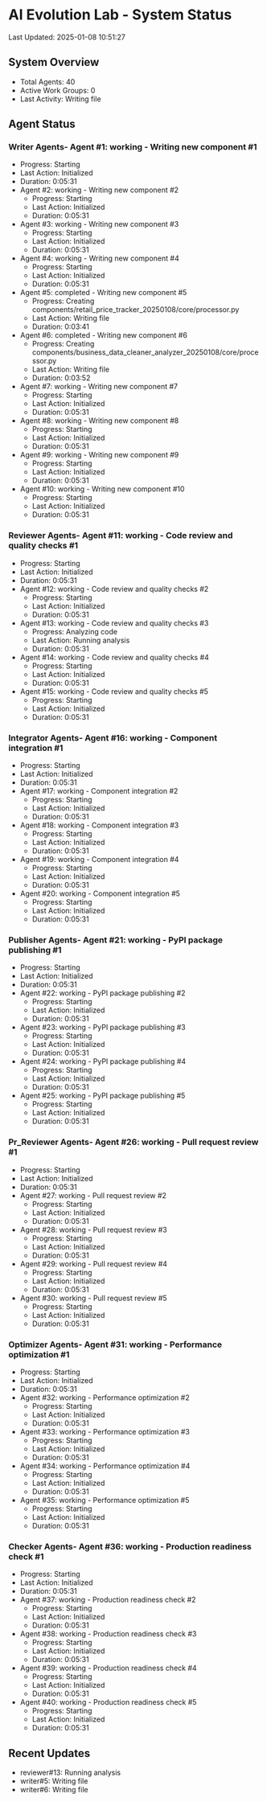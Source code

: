 # AI Evolution Lab - System Status
Last Updated: 2025-01-08 10:51:27

## System Overview
- Total Agents: 40
- Active Work Groups: 0
- Last Activity: Writing file

## Agent Status

### Writer Agents- Agent #1: working - Writing new component #1
  - Progress: Starting
  - Last Action: Initialized
  - Duration: 0:05:31
- Agent #2: working - Writing new component #2
  - Progress: Starting
  - Last Action: Initialized
  - Duration: 0:05:31
- Agent #3: working - Writing new component #3
  - Progress: Starting
  - Last Action: Initialized
  - Duration: 0:05:31
- Agent #4: working - Writing new component #4
  - Progress: Starting
  - Last Action: Initialized
  - Duration: 0:05:31
- Agent #5: completed - Writing new component #5
  - Progress: Creating components/retail_price_tracker_20250108/core/processor.py
  - Last Action: Writing file
  - Duration: 0:03:41
- Agent #6: completed - Writing new component #6
  - Progress: Creating components/business_data_cleaner_analyzer_20250108/core/processor.py
  - Last Action: Writing file
  - Duration: 0:03:52
- Agent #7: working - Writing new component #7
  - Progress: Starting
  - Last Action: Initialized
  - Duration: 0:05:31
- Agent #8: working - Writing new component #8
  - Progress: Starting
  - Last Action: Initialized
  - Duration: 0:05:31
- Agent #9: working - Writing new component #9
  - Progress: Starting
  - Last Action: Initialized
  - Duration: 0:05:31
- Agent #10: working - Writing new component #10
  - Progress: Starting
  - Last Action: Initialized
  - Duration: 0:05:31

### Reviewer Agents- Agent #11: working - Code review and quality checks #1
  - Progress: Starting
  - Last Action: Initialized
  - Duration: 0:05:31
- Agent #12: working - Code review and quality checks #2
  - Progress: Starting
  - Last Action: Initialized
  - Duration: 0:05:31
- Agent #13: working - Code review and quality checks #3
  - Progress: Analyzing code
  - Last Action: Running analysis
  - Duration: 0:05:31
- Agent #14: working - Code review and quality checks #4
  - Progress: Starting
  - Last Action: Initialized
  - Duration: 0:05:31
- Agent #15: working - Code review and quality checks #5
  - Progress: Starting
  - Last Action: Initialized
  - Duration: 0:05:31

### Integrator Agents- Agent #16: working - Component integration #1
  - Progress: Starting
  - Last Action: Initialized
  - Duration: 0:05:31
- Agent #17: working - Component integration #2
  - Progress: Starting
  - Last Action: Initialized
  - Duration: 0:05:31
- Agent #18: working - Component integration #3
  - Progress: Starting
  - Last Action: Initialized
  - Duration: 0:05:31
- Agent #19: working - Component integration #4
  - Progress: Starting
  - Last Action: Initialized
  - Duration: 0:05:31
- Agent #20: working - Component integration #5
  - Progress: Starting
  - Last Action: Initialized
  - Duration: 0:05:31

### Publisher Agents- Agent #21: working - PyPI package publishing #1
  - Progress: Starting
  - Last Action: Initialized
  - Duration: 0:05:31
- Agent #22: working - PyPI package publishing #2
  - Progress: Starting
  - Last Action: Initialized
  - Duration: 0:05:31
- Agent #23: working - PyPI package publishing #3
  - Progress: Starting
  - Last Action: Initialized
  - Duration: 0:05:31
- Agent #24: working - PyPI package publishing #4
  - Progress: Starting
  - Last Action: Initialized
  - Duration: 0:05:31
- Agent #25: working - PyPI package publishing #5
  - Progress: Starting
  - Last Action: Initialized
  - Duration: 0:05:31

### Pr_Reviewer Agents- Agent #26: working - Pull request review #1
  - Progress: Starting
  - Last Action: Initialized
  - Duration: 0:05:31
- Agent #27: working - Pull request review #2
  - Progress: Starting
  - Last Action: Initialized
  - Duration: 0:05:31
- Agent #28: working - Pull request review #3
  - Progress: Starting
  - Last Action: Initialized
  - Duration: 0:05:31
- Agent #29: working - Pull request review #4
  - Progress: Starting
  - Last Action: Initialized
  - Duration: 0:05:31
- Agent #30: working - Pull request review #5
  - Progress: Starting
  - Last Action: Initialized
  - Duration: 0:05:31

### Optimizer Agents- Agent #31: working - Performance optimization #1
  - Progress: Starting
  - Last Action: Initialized
  - Duration: 0:05:31
- Agent #32: working - Performance optimization #2
  - Progress: Starting
  - Last Action: Initialized
  - Duration: 0:05:31
- Agent #33: working - Performance optimization #3
  - Progress: Starting
  - Last Action: Initialized
  - Duration: 0:05:31
- Agent #34: working - Performance optimization #4
  - Progress: Starting
  - Last Action: Initialized
  - Duration: 0:05:31
- Agent #35: working - Performance optimization #5
  - Progress: Starting
  - Last Action: Initialized
  - Duration: 0:05:31

### Checker Agents- Agent #36: working - Production readiness check #1
  - Progress: Starting
  - Last Action: Initialized
  - Duration: 0:05:31
- Agent #37: working - Production readiness check #2
  - Progress: Starting
  - Last Action: Initialized
  - Duration: 0:05:31
- Agent #38: working - Production readiness check #3
  - Progress: Starting
  - Last Action: Initialized
  - Duration: 0:05:31
- Agent #39: working - Production readiness check #4
  - Progress: Starting
  - Last Action: Initialized
  - Duration: 0:05:31
- Agent #40: working - Production readiness check #5
  - Progress: Starting
  - Last Action: Initialized
  - Duration: 0:05:31


## Recent Updates
- reviewer#13: Running analysis
- writer#5: Writing file
- writer#6: Writing file
